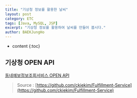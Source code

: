 ```yaml
---
title: "기상청 정보를 활용한 날씨"
layout: post
category: ETC
tags: [Java, MySQL, JSP]
excerpt: "기상청 정보를 활용하여 날씨를 만들어 봅시다."
author: BAEKJungHo
---
```


* content
{:toc}

## 기상청 OPEN API

  [동네예보정보조회서비스 OPEN API](https://data.kma.go.kr/api/selectApiDetail.do)

  > Source : [https://github.com/ckiekim/Fulfillment-Service](https://github.com/ckiekim/Fulfillment-Service)
